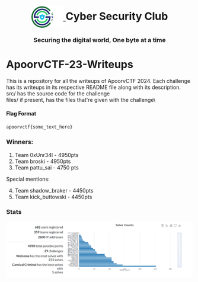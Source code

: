 <h1 align="center">
    <a href="https://github.com/CSYClubIIITK/ClubVault">
        <img src="CSC_Logo_Dark_name.png" valign="middle" height="58" alt="CSY logo" />
    </a>
    <span valign="middle">
        Cyber Security Club
    </span>
</h1>

<h3 align="center">Securing the digital world, One byte at a time</h3>

# ApoorvCTF-23-Writeups

This is a repository for all the writeups of ApoorvCTF 2024. Each challenge has its writeups in its respective README
file along with its description.\
src/ has the source code for the challenge\
files/ if present, has the files that're given with the challenge\

#### Flag Format

`apoorvctf{some_text_here}`

### Winners:

1. Team 0xUnr34l - 4950pts
2. Team broski - 4950pts
3. Team pattu_sai - 4750 pts

Special mentions:

4. Team shadow_braker - 4450pts
5. Team kick_buttowski - 4450pts

### Stats

![stats](stats.png)
